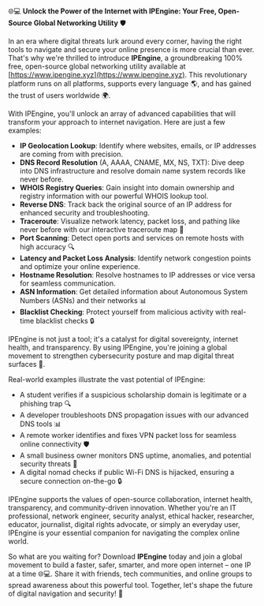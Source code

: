 🌐💻 **Unlock the Power of the Internet with IPEngine: Your Free, Open-Source Global Networking Utility** 🛡️

In an era where digital threats lurk around every corner, having the right tools to navigate and secure your online presence is more crucial than ever. That's why we're thrilled to introduce **IPEngine**, a groundbreaking 100% free, open-source global networking utility available at [https://www.ipengine.xyz](https://www.ipengine.xyz). This revolutionary platform runs on all platforms, supports every language 🌎, and has gained the trust of users worldwide 🌍.

With IPEngine, you'll unlock an array of advanced capabilities that will transform your approach to internet navigation. Here are just a few examples:

*   **IP Geolocation Lookup**: Identify where websites, emails, or IP addresses are coming from with precision.
*   **DNS Record Resolution** (A, AAAA, CNAME, MX, NS, TXT): Dive deep into DNS infrastructure and resolve domain name system records like never before.
*   **WHOIS Registry Queries**: Gain insight into domain ownership and registry information with our powerful WHOIS lookup tool.
*   **Reverse DNS**: Track back the original source of an IP address for enhanced security and troubleshooting.
*   **Traceroute**: Visualize network latency, packet loss, and pathing like never before with our interactive traceroute map 📍
*   **Port Scanning**: Detect open ports and services on remote hosts with high accuracy 🔍
*   **Latency and Packet Loss Analysis**: Identify network congestion points and optimize your online experience.
*   **Hostname Resolution**: Resolve hostnames to IP addresses or vice versa for seamless communication.
*   **ASN Information**: Get detailed information about Autonomous System Numbers (ASNs) and their networks 📊
*   **Blacklist Checking**: Protect yourself from malicious activity with real-time blacklist checks 🔒

IPEngine is not just a tool; it's a catalyst for digital sovereignty, internet health, and transparency. By using IPEngine, you're joining a global movement to strengthen cybersecurity posture and map digital threat surfaces 🚀.

Real-world examples illustrate the vast potential of IPEngine:

*   A student verifies if a suspicious scholarship domain is legitimate or a phishing trap 🔍
*   A developer troubleshoots DNS propagation issues with our advanced DNS tools 📊
*   A remote worker identifies and fixes VPN packet loss for seamless online connectivity 🛡️
*   A small business owner monitors DNS uptime, anomalies, and potential security threats 🚨
*   A digital nomad checks if public Wi-Fi DNS is hijacked, ensuring a secure connection on-the-go 🔒

IPEngine supports the values of open-source collaboration, internet health, transparency, and community-driven innovation. Whether you're an IT professional, network engineer, security analyst, ethical hacker, researcher, educator, journalist, digital rights advocate, or simply an everyday user, IPEngine is your essential companion for navigating the complex online world.

So what are you waiting for? Download **IPEngine** today and join a global movement to build a faster, safer, smarter, and more open internet – one IP at a time 🌐💻. Share it with friends, tech communities, and online groups to spread awareness about this powerful tool. Together, let's shape the future of digital navigation and security! 💪